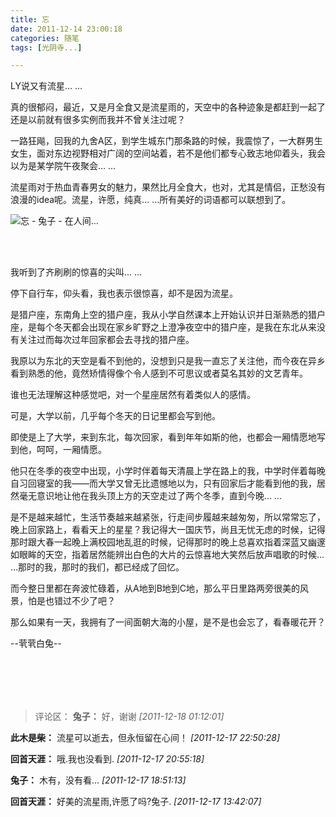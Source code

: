 ```yaml
---
title: 忘
date: 2011-12-14 23:00:18
categories: 随笔
tags: [光阴寺...]

---
```

LY说又有流星… …

真的很郁闷，最近，又是月全食又是流星雨的，天空中的各种迹象是都赶到一起了还是以前就有很多实例而我并不曾关注过呢？

一路狂飚，回我的九舍A区，到学生城东门那条路的时候，我震惊了，一大群男生女生，面对东边视野相对广阔的空间站着，若不是他们都专心致志地仰着头，我会以为是某学院午夜聚会… …

流星雨对于热血青春男女的魅力，果然比月全食大，也对，尤其是情侣，正愁没有浪漫的idea呢。流星，许愿，纯真… …所有美好的词语都可以联想到了。

![忘 - 兔子 - 在人间...](2664723604536928231.jpg)

<br /><br />

我听到了齐刷刷的惊喜的尖叫… …

停下自行车，仰头看，我也表示很惊喜，却不是因为流星。

是猎户座，东南角上空的猎户座，我从小学自然课本上开始认识并日渐熟悉的猎户座，是每个冬天都会出现在家乡旷野之上澄净夜空中的猎户座，是我在东北从来没有关注过而每次过年回家都会去寻找的猎户座。

我原以为东北的天空是看不到他的，没想到只是我一直忘了关注他，而今夜在异乡看到熟悉的他，竟然矫情得像个令人感到不可思议或者莫名其妙的文艺青年。

谁也无法理解这种感觉吧，对一个星座居然有着类似人的感情。

可是，大学以前，几乎每个冬天的日记里都会写到他。

即使是上了大学，来到东北，每次回家，看到年年如斯的他，也都会一厢情愿地写到他，呵呵，一厢情愿。

他只在冬季的夜空中出现，小学时伴着每天清晨上学在路上的我，中学时伴着每晚自习回寝室的我——而大学又曾无比遗憾地以为，只有回家后才能看到他的我，居然毫无意识地让他在我头顶上方的天空走过了两个冬季，直到今晚… …

是不是越来越忙，生活节奏越来越紧张，行走间步履越来越匆匆，所以常常忘了，晚上回家路上，看看天上的星星？我记得大一国庆节，尚且无忧无虑的时候，记得那时跟大春一起晚上满校园地乱逛的时候，记得那时的晚上总喜欢指着深蓝又幽邃如眼眸的天空，指着居然能辨出白色的大片的云惊喜地大笑然后放声唱歌的时候… …那时的我，那时的我们，都已经成了回忆。

而今整日里都在奔波忙碌着，从A地到B地到C地，那么平日里路两旁很美的风景，怕是也错过不少了吧？

那么如果有一天，我拥有了一间面朝大海的小屋，是不是也会忘了，看春暖花开？

--茕茕白兔--

<br /><br />
---
>评论区：
>**兔子：** 好，谢谢  *[2011-12-18 01:12:01]*
>
**此木是柴：** 流星可以逝去，但永恒留在心间！  *[2011-12-17 22:50:28]*
>
**回首天涯：** 哦.我也没看到.  *[2011-12-17 20:55:18]*
>
**兔子：** 木有，没有看…  *[2011-12-17 18:51:13]*
>
**回首天涯：** 好美的流星雨,许愿了吗?兔子.  *[2011-12-17 13:42:07]*
>
